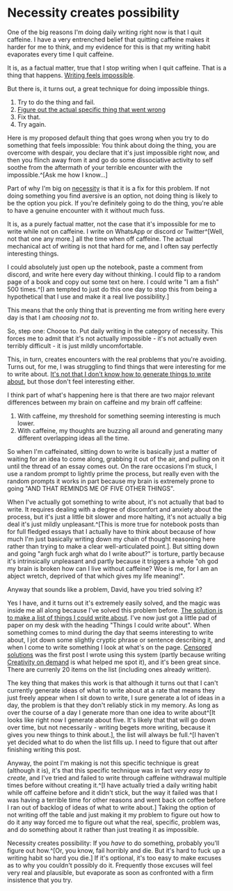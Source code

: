 # Necessity creates possibility

One of the big reasons I'm doing daily writing right now is that I quit caffeine.
I have a very entrenched belief that quitting caffeine makes it harder for me to think, and my evidence for this is that my writing habit evaporates every time I quit caffeine.

It is, as a factual matter, true that I stop writing when I quit caffeine. That is a thing that happens. [Writing feels impossible](https://notebook.drmaciver.com/posts/2025-03-22-21:54.html).

But there is, it turns out, a great technique for doing impossible things.

1. Try to do the thing and fail.
2. [Figure out the actual specific thing that went wrong](https://notebook.drmaciver.com/posts/2025-03-25-20:16.html)
3. Fix that.
4. Try again.

Here is my proposed default thing that goes wrong when you try to do something that feels impossible: You think about doing the thing, you are overcome with despair, you declare that it's just impossible right now, and then you flinch away from it and go do some dissociative activity to self soothe from the aftermath of your terrible encounter with the impossible.^[Ask me how I know...]

Part of why I'm big on [necessity](https://notebook.drmaciver.com/posts/2025-03-29-10:40.html) is that it is a fix for this problem. If not doing something you find aversive is an option, not doing thing is likely to be the option you pick. If you're definitely going to do the thing, you're able to have a genuine encounter with it without much fuss.

It is, as a purely factual matter, not the case that it's impossible for me to write while not on caffeine. I write on WhatsApp or discord or Twitter^[Well, not that one any more.] all the time when off caffeine. The actual mechanical act of writing is not that hard for me, and I often say perfectly interesting things.

I could absolutely just open up the notebook, paste a comment from discord, and write here every day without thinking. I could flip to a random page of a book and copy out some text on here. I could write "I am a fish" 500 times.^[I am tempted to just do this one day to stop this from being a hypothetical that I use and make it a real live possibility.]

This means that the only thing that is preventing me from writing here every day is that I am *choosing not to*.

So, step one: Choose to. Put daily writing in the category of necessity. This forces me to admit that it's not actually impossible - it's not actually even terribly difficult - it is just mildly uncomfortable.

This, in turn, creates encounters with the real problems that you're avoiding. Turns out, for me, I was struggling to find things that were interesting for me to write about.  [It's not that I don't know how to generate things to write about](https://notebook.drmaciver.com/posts/2025-03-26-19:06.html), but those don't feel interesting either.

I think part of what's happening here is that there are two major relevant differences between my brain on caffeine and my brain off caffeine:

1. With caffeine, my threshold for something seeming interesting is much lower.
2. With caffeine, my thoughts are buzzing all around and generating many different overlapping ideas all the time.

So when I'm caffeinated, sitting down to write is basically just a matter of waiting for an idea to come along, grabbing it out of the air, and pulling on it until the thread of an essay comes out. On the rare occasions I'm stuck, I use a random prompt to lightly prime the process, but really even with the random prompts it works in part because my brain is extremely prone to going "AND THAT REMINDS ME OF FIVE OTHER THINGS".

When I've actually got something to write about, it's not actually that bad to write. It requires dealing with a degree of discomfort and anxiety about the process, but it's just a little bit slower and more halting, it's not actually a big deal it's just mildly unpleasant.^[This is more true for notebook posts than for full fledged essays that I actually have to think about because of how much I'm just basically writing down my chain of thought reasoning here rather than trying to make a clear well-articulated point.]. But sitting down and going "argh fuck argh what do I write about?" is torture, partly because it's intrinsically unpleasant and partly because it triggers a whole "oh god my brain is broken how can I live without caffeine? Woe is me, for I am an abject wretch, deprived of that which gives my life meaning!".

Anyway that sounds like a problem, David, have you tried solving it?

Yes I have, and it turns out it's extremely easily solved, and the magic was inside me all along because I've solved this problem before. [The solution is to make a list of things I could write about](https://drmaciver.substack.com/p/using-a-list-to-manage-executive). I've now just got a little pad of paper on my desk with the heading "Things I could write about". When something comes to mind during the day that seems interesting to write about, I jot down some slightly cryptic phrase or sentence describing it, and when I come to write something I look at what's on the page. [Censored solutions](https://notebook.drmaciver.com/posts/2025-03-27-10:24.html) was the first post I wrote using this system (partly because writing [Creativity on demand](https://notebook.drmaciver.com/posts/2025-03-26-19:06.html) is what helped me spot it), and it's been great since. There are currenly 20 items on the list (including ones already written).

The key thing that makes this work is that although it turns out that I can't currently generate ideas of what to write about at a rate that means they just freely appear when I sit down to write, I sure generate a lot of ideas in a day, the problem is that they don't reliably stick in my memory. As long as over the course of a day I generate more than one idea to write about^[It looks like right now I generate about five. It's likely that that will go down over time, but not necessarily - writing begets more writing, because it gives you new things to think about.], the list will always be full.^[I haven't yet decided what to do when the list fills up. I need to figure that out after finishing writing this post.

Anyway, the point I'm making is not this specific technique is great (although it is), it's that this specific technique was in fact *very easy to create*, and I've tried and failed to write through caffeine withdrawal multiple times before without creating it.^[I have actually tried a daily writing habit while off caffeine before and it didn't stick, but the way it failed was that I was having a terrible time for other reasons and went back on coffee before I ran out of backlog of ideas of what to write about.] Taking the option of not writing off the table and just making it my problem to figure out how to do it any way forced me to figure out what the real, specific, problem was, and do something about it rather than just treating it as impossible.

Necessity creates possibility: If you *have* to do something, probably you'll figure out how.^[Or, you know, fail horribly and die. But it's hard to fuck up a writing habit so hard you die.] If it's optional, it's too easy to make excuses as to why you couldn't possibly do it. Frequently those excuses will feel very real and plausible, but evaporate as soon as confronted with a firm insistence that you try.
